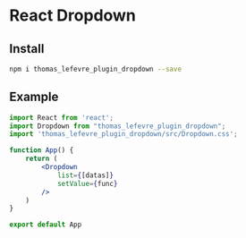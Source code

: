 # React Dropdown

## Install

```bash
npm i thomas_lefevre_plugin_dropdown --save
```

## Example

```jsx
import React from 'react';
import Dropdown from "thomas_lefevre_plugin_dropdown";
import 'thomas_lefevre_plugin_dropdown/src/Dropdown.css';

function App() {
    return (
        <Dropdown 
            list={[datas]}
            setValue={func}
        />
    )
}

export default App
```
